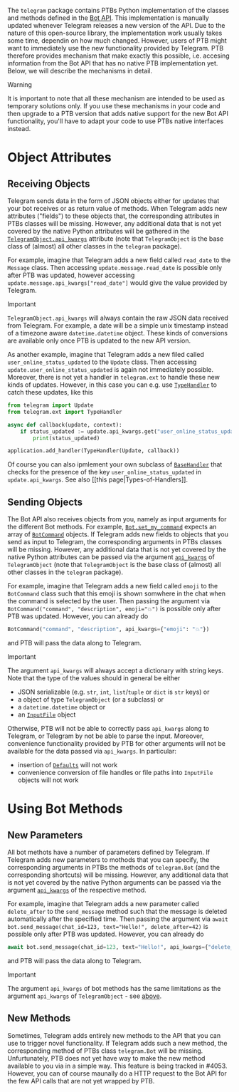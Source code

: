 The `telegram` package contains PTBs Python implementation of the classes and methods defined in the [Bot API](https://core.telegram.org/bots/api).
This implementation is manually updated whenever Telegram releases a new version of the API.
Due to the nature of this open-source library, the implementation work usually takes some time, dependin on how much changed.
However, users of PTB might want to immediately use the new functionality provided by Telegram.
PTB therefore provides mechanism that make exactly this possible, i.e. accesing information from the Bot API that has no native PTB implementation yet.
Below, we will describe the mechanisms in detail.

> [!Warning]
> It is important to note that all these mechanism are intended to be used as temporary solutions only. 
> If you use these mechanisms in your code and then upgrade to a PTB version that adds native support for the new Bot API functionality, you'll have to adapt your code to use PTBs native interfaces instead.

# Object Attributes

## Receiving Objects

Telegram sends data in the form of JSON objects either for updates that your bot receives or as return value of methods.
When Telegram adds new attributes ("fields") to these objects that, the corresponding attributes in PTBs classes will be missing.
However, any additional data that is not yet covered by the native Python attributes will be gathered in the [`TelegramObject.api_kwargs`](https://docs.python-telegram-bot.org/en/stable/telegram.telegramobject.html#telegram.TelegramObject.api_kwargs) attribute (note that `TelegramObject` is the base class of (almost) all other classes in the `telegram` package).

For example, imagine that Telegram adds a new field called `read_date` to the `Message` class. Then accessing `update.message.read_date` is possible only after PTB was updated, however accessing `update.message.api_kwargs["read_date"]` would give the value provided by Telegram.

> [!Important]
> `TelegramObject.api_kwargs` will always contain the raw JSON data received from Telegram. For example, a date will be a simple unix timestamp instead of a timezone aware `datetime.datetime` object. These kinds of conversions are available only once PTB is updated to the new API version.

As another example, imagine that Telegram adds a new filed called `user_online_status_updated` to the `Update` class. Then accessing `update.user_online_status_updated` is again not immediately possible. Moreover, there is not yet a handler in `telegram.ext` to handle these new kinds of updates. However, in this case you can e.g. use [`TypeHandler`](https://docs.python-telegram-bot.org/en/stable/telegram.ext.typehandler.html) to catch these updates, like this

```python
from telegram import Update
from telegram.ext import TypeHandler

async def callback(update, context):
    if status_updated := update.api_kwargs.get("user_online_status_updated"):
        print(status_updated)

application.add_handler(TypeHandler(Update, callback))
```

Of course you can also ipmlement your own subclass of [`BaseHandler`](https://docs.python-telegram-bot.org/en/stable/telegram.ext.basehandler.html) that checks for the presence of the key `user_online_status_updated` in `update.api_kwargs`. See also [[this page|Types-of-Handlers]].

## Sending Objects

The Bot API also receives objects from you, namely as input arguments for the different Bot methods. For example, [`Bot.set_my_command`](https://docs.python-telegram-bot.org/en/stable/telegram.bot.html#telegram.Bot.set_my_commands) expects an array of [`BotCommand`](https://docs.python-telegram-bot.org/en/stable/telegram.botcommand.html#telegram.BotCommand) objects.
If Telegram adds new fields to objects that you send as input to Telegram, the corresponding arguments in PTBs classes will be missing.
However, any additional data that is not yet covered by the native Python attributes can be passed via the argument [`api_kwargs`](https://docs.python-telegram-bot.org/en/stable/telegram.telegramobject.html#telegram.TelegramObject.params.api_kwargs) of `TelegramObject` (note that `TelegramObject` is the base class of (almost) all other classes in the `telegram` package).

For example, imagine that Telegram adds a new field called `emoji` to the `BotCommand` class such that this emoji is shown somwhere in the chat when the command is selected by the user. Then passing the argument via `BotCommand("command", "description", emoji="💥")` is possible only after PTB was updated. However, you can already do

```python
BotCommand("command", "description", api_kwargs={"emoji": "💥"})
```

and PTB will pass the data along to Telegram.

> [!Important]
> The argument `api_kwargs` will always accept a dictionary with string keys. Note that the type of the values should in general be either 
>
> * JSON serializable (e.g. `str`, `int`, `list`/`tuple` or `dict` is `str` keys) or
> * a object of type `TelegramObject` (or a subclass) or
> * a `datetime.datetime` object or
> * an [`InputFile`](https://docs.python-telegram-bot.org/en/stable/telegram.inputfile.html) object
> 
> Otherwise, PTB will not be able to correctly pass `api_kwargs` along to Telegram, or Telegram by not be able to parse the input.
> Moreover, convenience functionality provided by PTB for other arguments will not be available for the data passed via `api_kwargs`.
> In particular:
> 
> * insertion of [`Defaults`](https://github.com/python-telegram-bot/python-telegram-bot/wiki/Adding-defaults-to-your-bot) will not work
> * convenience conversion of file handles or file paths into `InputFile` objects will not work

# Using Bot Methods

## New Parameters

All bot methots have a number of parameters defined by Telegram.
If Telegram adds new parameters to mothods that you can specify, the corresponding arguments in PTBs the methods of `telegram.Bot` (and the corresponding shortcuts) will be missing.
However, any additional data that is not yet covered by the native Python arguments can be passed via the argument [`api_kwargs`](https://docs.python-telegram-bot.org/en/stable/telegram.bot.html#telegram.Bot.send_message.params.api_kwargs) of the respective method.

For example, imagine that Telegram adds a new parameter called `delete_after` to the `send_message` method such that the message is deleted automatically after the specified time. Then passing the argument via `await bot.send_message(chat_id=123, text="Hello!", delete_after=42)` is possible only after PTB was updated. However, you can already do

```python
await bot.send_message(chat_id=123, text="Hello!", api_kwargs={"delete_after": 42})
```

and PTB will pass the data along to Telegram.

> [!Important]
> The argument `api_kwargs` of bot methods has the same limitations as the argument `api_kwargs` of `TelegramObject` - see [above](#sending-objects).

## New Methods

Sometimes, Telegram adds entirely new methods to the API that you can use to trigger novel functionality.
If Telegram adds such a new method, the corresponding method of PTBs class `telegram.Bot` will be missing.
Unfurtunately, PTB does not yet have way to make the new method available to you via in a simple way. This feature is being tracked in #4053.
However, you can of course maunally do a HTTP request to the Bot API for the few API calls that are not yet wrapped by PTB.